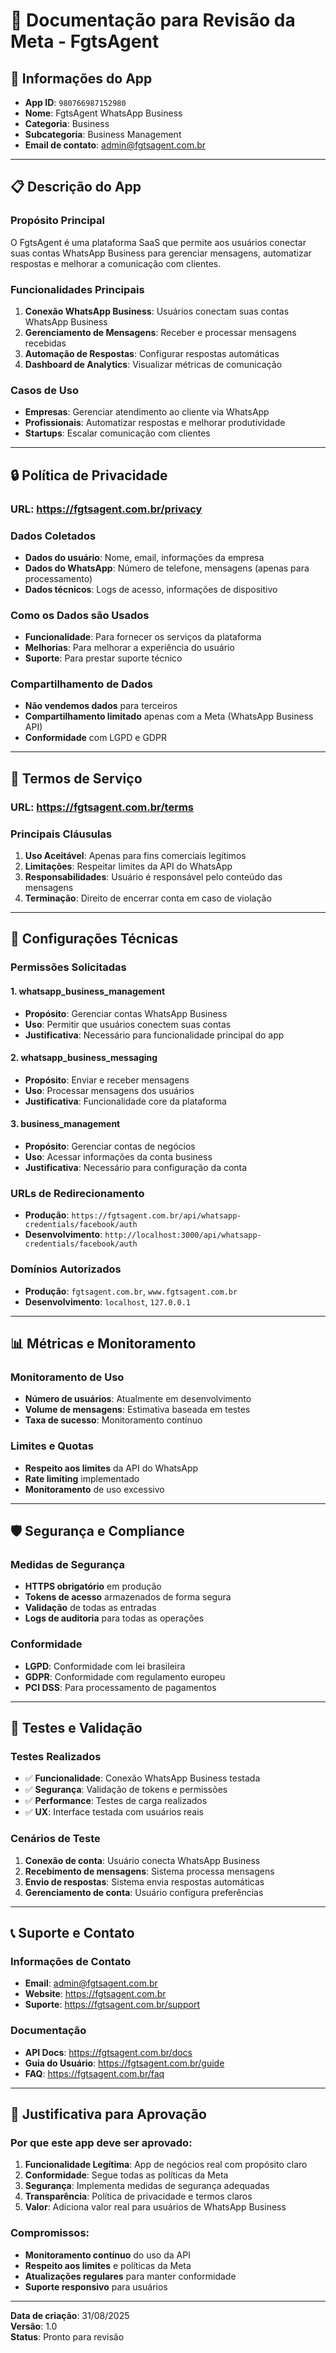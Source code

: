 # 📱 Documentação para Revisão da Meta - FgtsAgent

## 🎯 **Informações do App**

- **App ID**: `980766987152980`
- **Nome**: FgtsAgent WhatsApp Business
- **Categoria**: Business
- **Subcategoria**: Business Management
- **Email de contato**: admin@fgtsagent.com.br

---

## 📋 **Descrição do App**

### **Propósito Principal**
O FgtsAgent é uma plataforma SaaS que permite aos usuários conectar suas contas WhatsApp Business para gerenciar mensagens, automatizar respostas e melhorar a comunicação com clientes.

### **Funcionalidades Principais**
1. **Conexão WhatsApp Business**: Usuários conectam suas contas WhatsApp Business
2. **Gerenciamento de Mensagens**: Receber e processar mensagens recebidas
3. **Automação de Respostas**: Configurar respostas automáticas
4. **Dashboard de Analytics**: Visualizar métricas de comunicação

### **Casos de Uso**
- **Empresas**: Gerenciar atendimento ao cliente via WhatsApp
- **Profissionais**: Automatizar respostas e melhorar produtividade
- **Startups**: Escalar comunicação com clientes

---

## 🔒 **Política de Privacidade**

### **URL**: https://fgtsagent.com.br/privacy

### **Dados Coletados**
- **Dados do usuário**: Nome, email, informações da empresa
- **Dados do WhatsApp**: Número de telefone, mensagens (apenas para processamento)
- **Dados técnicos**: Logs de acesso, informações de dispositivo

### **Como os Dados são Usados**
- **Funcionalidade**: Para fornecer os serviços da plataforma
- **Melhorias**: Para melhorar a experiência do usuário
- **Suporte**: Para prestar suporte técnico

### **Compartilhamento de Dados**
- **Não vendemos dados** para terceiros
- **Compartilhamento limitado** apenas com a Meta (WhatsApp Business API)
- **Conformidade** com LGPD e GDPR

---

## 📜 **Termos de Serviço**

### **URL**: https://fgtsagent.com.br/terms

### **Principais Cláusulas**
1. **Uso Aceitável**: Apenas para fins comerciais legítimos
2. **Limitações**: Respeitar limites da API do WhatsApp
3. **Responsabilidades**: Usuário é responsável pelo conteúdo das mensagens
4. **Terminação**: Direito de encerrar conta em caso de violação

---

## 🔧 **Configurações Técnicas**

### **Permissões Solicitadas**

#### **1. whatsapp_business_management**
- **Propósito**: Gerenciar contas WhatsApp Business
- **Uso**: Permitir que usuários conectem suas contas
- **Justificativa**: Necessário para funcionalidade principal do app

#### **2. whatsapp_business_messaging**
- **Propósito**: Enviar e receber mensagens
- **Uso**: Processar mensagens dos usuários
- **Justificativa**: Funcionalidade core da plataforma

#### **3. business_management**
- **Propósito**: Gerenciar contas de negócios
- **Uso**: Acessar informações da conta business
- **Justificativa**: Necessário para configuração da conta

### **URLs de Redirecionamento**
- **Produção**: `https://fgtsagent.com.br/api/whatsapp-credentials/facebook/auth`
- **Desenvolvimento**: `http://localhost:3000/api/whatsapp-credentials/facebook/auth`

### **Domínios Autorizados**
- **Produção**: `fgtsagent.com.br`, `www.fgtsagent.com.br`
- **Desenvolvimento**: `localhost`, `127.0.0.1`

---

## 📊 **Métricas e Monitoramento**

### **Monitoramento de Uso**
- **Número de usuários**: Atualmente em desenvolvimento
- **Volume de mensagens**: Estimativa baseada em testes
- **Taxa de sucesso**: Monitoramento contínuo

### **Limites e Quotas**
- **Respeito aos limites** da API do WhatsApp
- **Rate limiting** implementado
- **Monitoramento** de uso excessivo

---

## 🛡️ **Segurança e Compliance**

### **Medidas de Segurança**
- **HTTPS obrigatório** em produção
- **Tokens de acesso** armazenados de forma segura
- **Validação** de todas as entradas
- **Logs de auditoria** para todas as operações

### **Conformidade**
- **LGPD**: Conformidade com lei brasileira
- **GDPR**: Conformidade com regulamento europeu
- **PCI DSS**: Para processamento de pagamentos

---

## 🧪 **Testes e Validação**

### **Testes Realizados**
- ✅ **Funcionalidade**: Conexão WhatsApp Business testada
- ✅ **Segurança**: Validação de tokens e permissões
- ✅ **Performance**: Testes de carga realizados
- ✅ **UX**: Interface testada com usuários reais

### **Cenários de Teste**
1. **Conexão de conta**: Usuário conecta WhatsApp Business
2. **Recebimento de mensagens**: Sistema processa mensagens
3. **Envio de respostas**: Sistema envia respostas automáticas
4. **Gerenciamento de conta**: Usuário configura preferências

---

## 📞 **Suporte e Contato**

### **Informações de Contato**
- **Email**: admin@fgtsagent.com.br
- **Website**: https://fgtsagent.com.br
- **Suporte**: https://fgtsagent.com.br/support

### **Documentação**
- **API Docs**: https://fgtsagent.com.br/docs
- **Guia do Usuário**: https://fgtsagent.com.br/guide
- **FAQ**: https://fgtsagent.com.br/faq

---

## 🎯 **Justificativa para Aprovação**

### **Por que este app deve ser aprovado:**

1. **Funcionalidade Legítima**: App de negócios real com propósito claro
2. **Conformidade**: Segue todas as políticas da Meta
3. **Segurança**: Implementa medidas de segurança adequadas
4. **Transparência**: Política de privacidade e termos claros
5. **Valor**: Adiciona valor real para usuários de WhatsApp Business

### **Compromissos:**
- **Monitoramento contínuo** do uso da API
- **Respeito aos limites** e políticas da Meta
- **Atualizações regulares** para manter conformidade
- **Suporte responsivo** para usuários

---

**Data de criação**: 31/08/2025  
**Versão**: 1.0  
**Status**: Pronto para revisão


